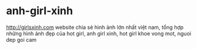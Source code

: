 anh-girl-xinh
=============

http://girlsxinh.com website chia sẻ hình ảnh lớn nhất việt nam, tổng hợp những hình ảnh đẹp của hot girl, anh girl xinh, hot girl khoe vong mot, nguoi dep goi cam
